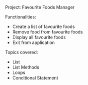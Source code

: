 Project: Favourite Foods Manager

Functionalities:
 - Create a list of favourite foods
 - Remove food from favourite foods
 - Display all favourite foods
 - Exit from application

Topics covered:
 - List
 - List Methods
 - Loops
 - Conditional Statement